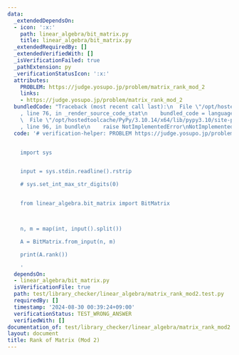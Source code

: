 ```yaml
---
data:
  _extendedDependsOn:
  - icon: ':x:'
    path: linear_algebra/bit_matrix.py
    title: linear_algebra/bit_matrix.py
  _extendedRequiredBy: []
  _extendedVerifiedWith: []
  _isVerificationFailed: true
  _pathExtension: py
  _verificationStatusIcon: ':x:'
  attributes:
    PROBLEM: https://judge.yosupo.jp/problem/matrix_rank_mod_2
    links:
    - https://judge.yosupo.jp/problem/matrix_rank_mod_2
  bundledCode: "Traceback (most recent call last):\n  File \"/opt/hostedtoolcache/PyPy/3.10.14/x64/lib/pypy3.10/site-packages/onlinejudge_verify/documentation/build.py\"\
    , line 76, in _render_source_code_stat\n    bundled_code = language.bundle(\n\
    \  File \"/opt/hostedtoolcache/PyPy/3.10.14/x64/lib/pypy3.10/site-packages/onlinejudge_verify/languages/python.py\"\
    , line 96, in bundle\n    raise NotImplementedError\nNotImplementedError\n"
  code: '# verification-helper: PROBLEM https://judge.yosupo.jp/problem/matrix_rank_mod_2


    import sys


    input = sys.stdin.readline().rstrip

    # sys.set_int_max_str_digits(0)


    from linear_algebra.bit_matrix import BitMatrix



    n, m = map(int, input().split())

    A = BitMatrix.from_input(n, m)

    print(A.rank())

    '
  dependsOn:
  - linear_algebra/bit_matrix.py
  isVerificationFile: true
  path: test/library_checker/linear_algebra/matrix_rank_mod2.test.py
  requiredBy: []
  timestamp: '2024-08-30 00:39:24+09:00'
  verificationStatus: TEST_WRONG_ANSWER
  verifiedWith: []
documentation_of: test/library_checker/linear_algebra/matrix_rank_mod2.test.py
layout: document
title: Rank of Matrix (Mod 2)
---
```


